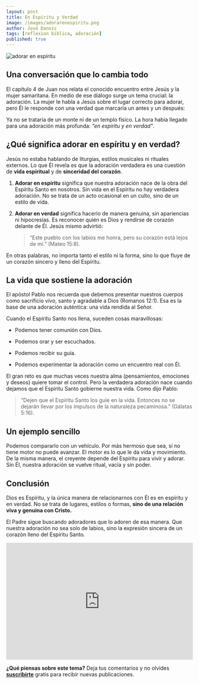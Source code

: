 ```yaml
---
layout: post
title: En Espíritu y Verdad
image: /images/adorarenespiritu.png
author: José Danois
tags: [reflexion bíblica, adoración]
published: true
---
```

![adorar en espiritu](/images/adorarenespiritu.png)
## Una conversación que lo cambia todo

El capítulo 4 de Juan nos relata el conocido encuentro entre Jesús y la mujer samaritana. En medio de ese diálogo surge un tema crucial: la adoración. La mujer le habla a Jesús sobre el lugar correcto para adorar, pero Él le responde con una verdad que marcaría un antes y un después:

Ya no se trataría de un monte ni de un templo físico. La hora había llegado para una adoración más profunda:  _“en espíritu y en verdad”_.

## ¿Qué significa adorar en espíritu y en verdad?

Jesús no estaba hablando de liturgias, estilos musicales ni rituales externos. Lo que Él revela es que la adoración verdadera es una cuestión de  **vida espiritual**  y de  **sinceridad del corazón**.

1.  **Adorar en espíritu**  significa que nuestra adoración nace de la obra del Espíritu Santo en nosotros. Sin vida en el Espíritu no hay verdadera adoración. No se trata de un acto ocasional en un culto, sino de un estilo de vida.
    
2.  **Adorar en verdad**  significa hacerlo de manera genuina, sin apariencias ni hipocresías. Es reconocer quién es Dios y rendirse de corazón delante de Él. Jesús mismo advirtió:
    
    > “Este pueblo con los labios me honra, pero su corazón está lejos de mí.”  (Mateo 15:8).
    

En otras palabras, no importa tanto el estilo ni la forma, sino lo que fluye de un corazón sincero y lleno del Espíritu.

## La vida que sostiene la adoración

El apóstol Pablo nos recuerda que debemos presentar nuestros cuerpos como sacrificio vivo, santo y agradable a Dios (Romanos 12:1). Esa es la base de una adoración auténtica: una vida rendida al Señor.

Cuando el Espíritu Santo nos llena, suceden cosas maravillosas:

-   Podemos tener comunión con Dios.
    
-   Podemos orar y ser escuchados.
    
-   Podemos recibir su guía.
    
-   Podemos experimentar la adoración como un encuentro real con Él.
    

El gran reto es que muchas veces nuestra alma (pensamientos, emociones y deseos) quiere tomar el control. Pero la verdadera adoración nace cuando dejamos que el Espíritu Santo gobierne nuestra vida. Como dijo Pablo:

> “Dejen que el Espíritu Santo los guíe en la vida. Entonces no se dejarán llevar por los impulsos de la naturaleza pecaminosa.”  (Gálatas 5:16).

## Un ejemplo sencillo

Podemos compararlo con un vehículo. Por más hermoso que sea, si no tiene motor no puede avanzar. El motor es lo que le da vida y movimiento. De la misma manera, el creyente depende del Espíritu para vivir y adorar. Sin Él, nuestra adoración se vuelve ritual, vacía y sin poder.

## Conclusión

Dios es Espíritu, y la única manera de relacionarnos con Él es en espíritu y en verdad. No se trata de lugares, estilos o formas,  **sino de una relación viva y genuina con Cristo.**

El Padre sigue buscando adoradores que lo adoren de esa manera. Que nuestra adoración no sea solo de labios, sino la expresión sincera de un corazón lleno del Espíritu Santo.

<iframe width="100%" height="315" src="https://www.youtube.com/embed/Gr91MYRPdgk?si=9KXwoiHhDLPR8ADp" title="YouTube video player" frameborder="0" allow="accelerometer; autoplay; clipboard-write; encrypted-media; gyroscope; picture-in-picture; web-share" referrerpolicy="strict-origin-when-cross-origin" allowfullscreen></iframe>

**¿Qué piensas sobre este tema?** Deja tus comentarios y no olvides **[suscribirte](https://www.feedio.co/@jdanois)** gratis para recibir nuevas publicaciones.

<!--stackedit_data:
eyJoaXN0b3J5IjpbMTE0MzI5Njk2OV19
-->